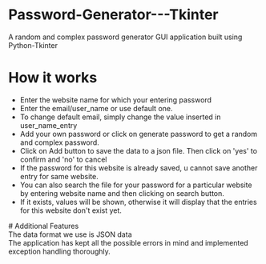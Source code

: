 # Password-Generator---Tkinter
A random and complex password generator GUI application built using Python-Tkinter

# How it works
<ul>
  <li>Enter the website name for which your entering password</li>
  <li>Enter the email/user_name or use default one.</li>
  <li>To change default email, simply change the value inserted in user_name_entry</li>
  <li>Add your own password or click on generate password to get a random and complex password.</li>
  <li>Click on Add button to save the data to a json file. Then click on 'yes' to confirm and 'no' to cancel</li>
  <li>If the password for this website is already saved, u cannot save another entry for same website.</li>
  <li>You can also search the file for your password for a particular website by entering website name and then clicking on search button.</li>
  <li>If it exists, values will be shown, otherwise it will display that the entries for this website don't exist yet.</li>
</ul>
# Additional Features <br>
The data format we use is JSON data <br>
The application has kept all the possible errors in mind and implemented exception handling thoroughly.
